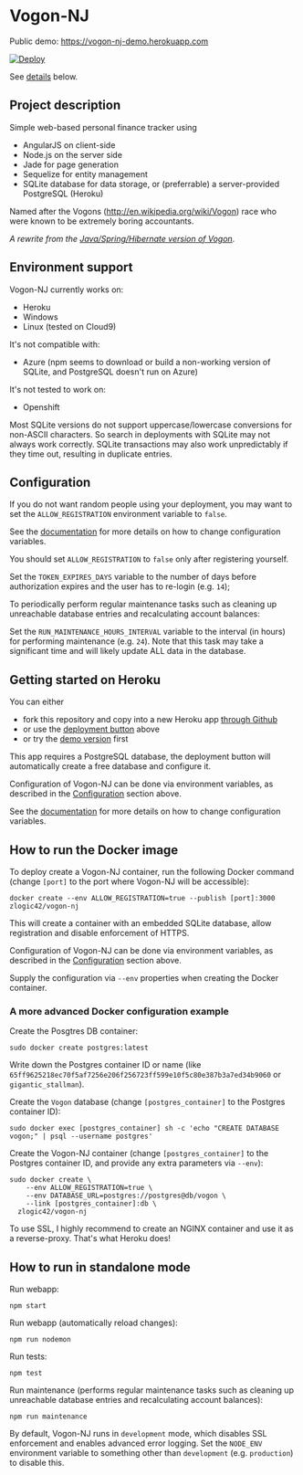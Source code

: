 # Vogon-NJ

Public demo: https://vogon-nj-demo.herokuapp.com

[![Deploy](https://www.herokucdn.com/deploy/button.svg)](https://heroku.com/deploy)

See [details](#getting-started-on-heroku) below.

## Project description

Simple web-based personal finance tracker using

* AngularJS on client-side
* Node.js on the server side
* Jade for page generation
* Sequelize for entity management
* SQLite database for data storage, or (preferrable) a server-provided PostgreSQL (Heroku)

Named after the Vogons (http://en.wikipedia.org/wiki/Vogon) race who were known to be extremely boring accountants.

_A rewrite from the [Java/Spring/Hibernate version of Vogon](https://github.com/zlogic/vogon)_.

## Environment support

Vogon-NJ currently works on:
- Heroku
- Windows
- Linux (tested on Cloud9)

It's not compatible with:
- Azure (npm seems to download or build a non-working version of SQLite, and PostgreSQL doesn't run on Azure)

It's not tested to work on:
- Openshift

Most SQLite versions do not support uppercase/lowercase conversions for non-ASCII characters.
So search in deployments with SQLite may not always work correctly.
SQLite transactions may also work unpredictably if they time out, resulting in duplicate entries.

## Configuration

If you do not want random people using your deployment, you may want to set the `ALLOW_REGISTRATION` environment variable to `false`.

See the [documentation](https://devcenter.heroku.com/articles/config-vars) for more details on how to change configuration variables.

You should set `ALLOW_REGISTRATION` to `false` only after registering yourself.

Set the `TOKEN_EXPIRES_DAYS` variable to the number of days before authorization expires and the user has to re-login (e.g. `14`);

To periodically perform regular maintenance tasks such as cleaning up unreachable database entries and recalculating account balances:

Set the `RUN_MAINTENANCE_HOURS_INTERVAL` variable to the interval (in hours) for performing maintenance (e.g. `24`).
Note that this task may take a significant time and will likely update ALL data in the database.

## Getting started on Heroku

You can either
- fork this repository and copy into a new Heroku app [through Github](http://devcenter.heroku.com/articles/github-integration)
- or use the [deployment button](#vogon-nj) above
- or try the [demo version](https://vogon-nj-demo.herokuapp.com) first

This app requires a PostgreSQL database, the deployment button will automatically create a free database and configure it.

Configuration of Vogon-NJ can be done via environment variables, as described in the [Configuration](#configuration) section above.

See the [documentation](https://devcenter.heroku.com/articles/config-vars) for more details on how to change configuration variables.

## How to run the Docker image

To deploy create a Vogon-NJ container, run the following Docker command (change `[port]` to the port where Vogon-NJ will be accessible):

`docker create --env ALLOW_REGISTRATION=true --publish [port]:3000 zlogic42/vogon-nj`

This will create a container with an embedded SQLite database, allow registration and disable enforcement of HTTPS.

Configuration of Vogon-NJ can be done via environment variables, as described in the [Configuration](#configuration) section above.

Supply the configuration via `--env` properties when creating the Docker container.

### A more advanced Docker configuration example

Create the Posgtres DB container:

`sudo docker create postgres:latest`

Write down the Postgres container ID or name (like `65ff9625218ec70f5af7256e206f256723ff599e10f5c80e387b3a7ed34b9060` or `gigantic_stallman`).

Create the `Vogon` database (change `[postgres_container]` to the Postgres container ID):

`sudo docker exec [postgres_container] sh -c 'echo "CREATE DATABASE vogon;" | psql --username postgres'`

Create the Vogon-NJ container (change `[postgres_container]` to the Postgres container ID, and provide any extra parameters via `--env`):

```
sudo docker create \
	--env ALLOW_REGISTRATION=true \
	--env DATABASE_URL=postgres://postgres@db/vogon \
	--link [postgres_container]:db \
  zlogic42/vogon-nj
```

To use SSL, I highly recommend to create an NGINX container and use it as a reverse-proxy. That's what Heroku does!

## How to run in standalone mode

Run webapp:

`npm start`

Run webapp (automatically reload changes):

`npm run nodemon`

Run tests:

`npm test`

Run maintenance (performs regular maintenance tasks such as cleaning up unreachable database entries and recalculating account balances):

`npm run maintenance`

By default, Vogon-NJ runs in `development` mode, which disables SSL enforcement and enables advanced error logging.
Set the `NODE_ENV` environment variable to something other than `development` (e.g. `production`) to disable this.
